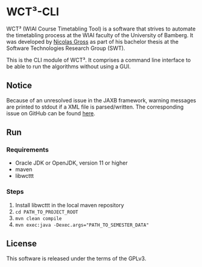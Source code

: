 # WCT³-CLI

WCT³ (WIAI Course Timetabling Tool) is a software that strives to automate the 
timetabling process at the WIAI faculty of the University of Bamberg. It was 
developed by [Nicolas Gross](https://github.com/nicolasgross) as part of his 
bachelor thesis at the Software Technologies Research Group (SWT).

This is the CLI module of WCT³. It comprises a command line interface to be 
able to run the algorithms without using a GUI.


## Notice

Because of an unresolved issue in the JAXB framework, warning messages are
printed to stdout if a XML file is parsed/written. The corresponding issue on 
GitHub can be found [here](https://github.com/javaee/jaxb-v2/issues/1197).


## Run

### Requirements

- Oracle JDK or OpenJDK, version 11 or higher
- maven
- libwcttt

### Steps

1. Install libwcttt in the local maven repository
2. `cd PATH_TO_PROJECT_ROOT`
3. `mvn clean compile`
4. `mvn exec:java -Dexec.args="PATH_TO_SEMESTER_DATA"`


## License

This software is released under the terms of the GPLv3.
